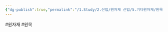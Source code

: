```yaml
---
{"dg-publish":true,"permalink":"/1.Study/2.산업/원자재 산업/5.기타원자재/원목/","created":"2024-11-20T21:02:28.963+09:00","updated":"2025-06-26T15:42:41.307+09:00"}
---
```


#원자재 #원목 